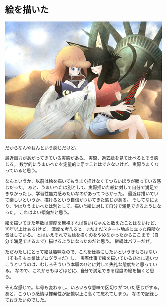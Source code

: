 # 絵を描いた

![](picture.png)

だからなんやねんという感じだけど。

最近画力があがってきている実感がある。
実際、過去絵を見て比べるとそう感じる。
数学的にうまいへたを定量的に示すことはできないけど、実際うまくなっていると思う。

なんというか、以前は絵を描いてもうまく描けなくてつらいほうが勝っている感じだった。
あと、うまいへたは別として、実際描いた絵に対して自分で満足できなかったし、学習性無力感みたいなのがあってつらかった。
最近は描いていて楽しいというか、描けるという自信がついてきた感じがある。
そしてなにより、やはりうまいへたは別として、描いた絵に対して自分で満足できるようになった。
これはよい傾向だと思う。

絵を描いてきた年数は濃度を無視すれば長い(ちゃんと数えたことはないけど、10年以上はある)けど、
濃度を考えると、まだまだスタート地点に立った段階な気はしている。
とはいえそれでも絵を描くのをやめなかったからここまで（自分で満足できるまで）描けるようになったのだと思う。
継続はパワーだぜ。

ただわたしにとって絵は趣味なので、これを仕事にしたいというきもちはない（そもそも本業はプログラマだ）し、
実際仕事で絵を描いているひとに追いつこうというのは、むしろそういう本職のひとに対して失礼な態度だと思っている。
なので、これからもほどほどに、自分で満足できる程度の絵を描くと思う。

そんな感じで。年号も変わるし、いろいろな意味で区切りがついた感じがする。
あと、こういう感情は揮発性が記憶以上に高くて忘れてしまう。
なので記録しておきたいのでした。
